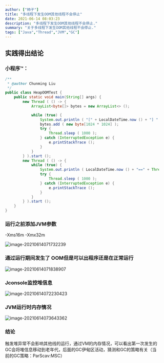 ```yaml
---
author: ["柿子"]
title: "多线程下发生OOM其他线程不会停止"
date: 2021-06-14 08:03:23
description: "多线程下发生OOM其他线程不会停止."
summary: "关于多线程下发生OOM其他线程不会停止."
tags: ["Java","Thread","JVM","GC"]
---
```




## 实践得出结论

### 小程序™：

```java
/**
 * @author Chunming Liu
 */
public class HeapOOMTest {
    public static void main(String[] args) {
        new Thread ( () -> {
            ArrayList<byte[]> bytes = new ArrayList<> ();

            while (true) {
                System.out.println ( "[" + LocalDateTime.now () + "] " + Thread.currentThread () );
                bytes.add ( new byte[1024 * 1024] );
                try {
                    Thread.sleep ( 1000 );
                } catch (InterruptedException e) {
                    e.printStackTrace ();
                }
            }
        } ).start ();
        new Thread ( () -> {
            while (true) {
                System.out.println ( LocalDateTime.now () + "==" + Thread.currentThread () );
                try {
                    Thread.sleep ( 1000 );
                } catch (InterruptedException e) {
                    e.printStackTrace ();
                }
            }
        } ).start ();
    }
}

```

### 运行之前添加JVM参数

-Xms16m -Xmx32m

![image-20210614071732239](https://i.loli.net/2021/08/19/ev71FdB8b9KkLW3.png)

### 通过运行期间发生了 OOM但是可以出程序还是在正常运行

![image-20210614071838907](https://i.loli.net/2021/08/19/gkj1s4CrHIGRDBV.png)

### Jconsole监控堆信息

![image-20210614072230423](https://i.loli.net/2021/08/19/V9XzToKbFctm1Ss.png)

### JVM运行时内存情况

![image-20210614073643362](https://i.loli.net/2021/08/19/AcrTsI8LxuNGopj.png)

### 结论

触发堆异常不会影响其他线的运行，通过VM的内存情况，可以看出第一次发生的GC会将堆信息移动到老年代，后面的GC伊甸区活动，猜测和GC的策略有关（当前的GC策略：ParScav:MSC）